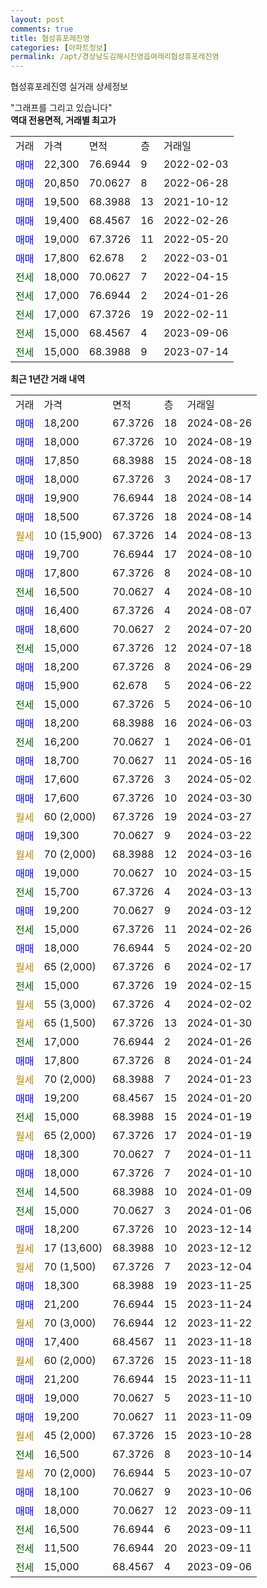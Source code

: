 ```yaml
---
layout: post
comments: true
title: 협성휴포레진영
categories: [아파트정보]
permalink: /apt/경상남도김해시진영읍여래리협성휴포레진영
---
```


협성휴포레진영 실거래 상세정보

<script type="text/javascript">
  google.charts.load('current', {'packages':['line', 'corechart']});
  google.charts.setOnLoadCallback(drawChart);

  function drawChart() {
    var data = new google.visualization.DataTable();
    data.addColumn('date', '거래일');
    data.addColumn('number', "매매");
    data.addColumn('number', "전세");
    data.addColumn('number', "전매");

    data.addRows([[new Date(Date.parse("2024-08-26")), 18200, null, null], [new Date(Date.parse("2024-08-19")), 18000, null, null], [new Date(Date.parse("2024-08-18")), 17850, null, null], [new Date(Date.parse("2024-08-17")), 18000, null, null], [new Date(Date.parse("2024-08-14")), 19900, null, null], [new Date(Date.parse("2024-08-14")), 18500, null, null], [new Date(Date.parse("2024-08-13")), null, null, null], [new Date(Date.parse("2024-08-10")), 19700, null, null], [new Date(Date.parse("2024-08-10")), 17800, null, null], [new Date(Date.parse("2024-08-10")), null, 16500, null], [new Date(Date.parse("2024-08-07")), 16400, null, null], [new Date(Date.parse("2024-07-20")), 18600, null, null], [new Date(Date.parse("2024-07-18")), null, 15000, null], [new Date(Date.parse("2024-06-29")), 18200, null, null], [new Date(Date.parse("2024-06-22")), 15900, null, null], [new Date(Date.parse("2024-06-10")), null, 15000, null], [new Date(Date.parse("2024-06-03")), 18200, null, null], [new Date(Date.parse("2024-06-01")), null, 16200, null], [new Date(Date.parse("2024-05-16")), 18700, null, null], [new Date(Date.parse("2024-05-02")), 17600, null, null], [new Date(Date.parse("2024-03-30")), 17600, null, null], [new Date(Date.parse("2024-03-27")), null, null, null], [new Date(Date.parse("2024-03-22")), 19300, null, null], [new Date(Date.parse("2024-03-16")), null, null, null], [new Date(Date.parse("2024-03-15")), 19000, null, null], [new Date(Date.parse("2024-03-13")), null, 15700, null], [new Date(Date.parse("2024-03-12")), 19200, null, null], [new Date(Date.parse("2024-02-26")), null, 15000, null], [new Date(Date.parse("2024-02-20")), 18000, null, null], [new Date(Date.parse("2024-02-17")), null, null, null], [new Date(Date.parse("2024-02-15")), null, 15000, null], [new Date(Date.parse("2024-02-02")), null, null, null], [new Date(Date.parse("2024-01-30")), null, null, null], [new Date(Date.parse("2024-01-26")), null, 17000, null], [new Date(Date.parse("2024-01-24")), 17800, null, null], [new Date(Date.parse("2024-01-23")), null, null, null], [new Date(Date.parse("2024-01-20")), 19200, null, null], [new Date(Date.parse("2024-01-19")), null, 15000, null], [new Date(Date.parse("2024-01-19")), null, null, null], [new Date(Date.parse("2024-01-11")), 18300, null, null], [new Date(Date.parse("2024-01-10")), 18000, null, null], [new Date(Date.parse("2024-01-09")), null, 14500, null], [new Date(Date.parse("2024-01-06")), null, 15000, null], [new Date(Date.parse("2023-12-14")), 18200, null, null], [new Date(Date.parse("2023-12-12")), null, null, null], [new Date(Date.parse("2023-12-04")), null, null, null], [new Date(Date.parse("2023-11-25")), 18300, null, null], [new Date(Date.parse("2023-11-24")), 21200, null, null], [new Date(Date.parse("2023-11-22")), null, null, null], [new Date(Date.parse("2023-11-18")), 17400, null, null], [new Date(Date.parse("2023-11-18")), null, null, null], [new Date(Date.parse("2023-11-11")), 21200, null, null], [new Date(Date.parse("2023-11-10")), 19000, null, null], [new Date(Date.parse("2023-11-09")), 19200, null, null], [new Date(Date.parse("2023-10-28")), null, null, null], [new Date(Date.parse("2023-10-14")), null, 16500, null], [new Date(Date.parse("2023-10-07")), null, null, null], [new Date(Date.parse("2023-10-06")), 18100, null, null], [new Date(Date.parse("2023-09-11")), 18000, null, null], [new Date(Date.parse("2023-09-11")), null, 16500, null], [new Date(Date.parse("2023-09-11")), null, 11500, null], [new Date(Date.parse("2023-09-06")), null, 15000, null]]);

    var options = {
      hAxis: {
        format: 'yyyy/MM/dd'
      },    
      lineWidth: 0,
      pointsVisible: true,    
      title: '최근 1년간 유형별 실거래가 분포',
      legend: { position: 'bottom' }
    };

    var formatter = new google.visualization.NumberFormat({pattern:'###,###'} );
    formatter.format(data, 1);
    formatter.format(data, 2);
    
    setTimeout(function() {
        var chart = new google.visualization.LineChart(document.getElementById('columnchart_material'));
        chart.draw(data, (options));
        document.getElementById('loading').style.display = 'none';
    }, 200);
  }
</script>


<div id="loading" style="z-index:20; display: block; margin-left: 0px">"그래프를 그리고 있습니다"</div>
<div id="columnchart_material" style="width: 95%; margin-left: 0px; display: block"></div>
<!-- contents start -->
<b>역대 전용면적, 거래별 최고가</b>
<table class="sortable">
    <tr>
      <td>거래</td>
      <td>가격</td>
      <td>면적</td>
      <td>층</td>
      <td>거래일</td>
    </tr>
        <tr>
          <td><a style="color: blue">매매</a></td>
          <td>22,300</td>
          <td>76.6944</td>
          <td>9</td>
          <td>2022-02-03</td>
        </tr>            <tr>
          <td><a style="color: blue">매매</a></td>
          <td>20,850</td>
          <td>70.0627</td>
          <td>8</td>
          <td>2022-06-28</td>
        </tr>            <tr>
          <td><a style="color: blue">매매</a></td>
          <td>19,500</td>
          <td>68.3988</td>
          <td>13</td>
          <td>2021-10-12</td>
        </tr>            <tr>
          <td><a style="color: blue">매매</a></td>
          <td>19,400</td>
          <td>68.4567</td>
          <td>16</td>
          <td>2022-02-26</td>
        </tr>            <tr>
          <td><a style="color: blue">매매</a></td>
          <td>19,000</td>
          <td>67.3726</td>
          <td>11</td>
          <td>2022-05-20</td>
        </tr>            <tr>
          <td><a style="color: blue">매매</a></td>
          <td>17,800</td>
          <td>62.678</td>
          <td>2</td>
          <td>2022-03-01</td>
        </tr>        
        <tr>
              <td><a style="color: darkgreen">전세</a></td>
              <td>18,000</td>
              <td>70.0627</td>
              <td>7</td>
              <td>2022-04-15</td>
            </tr>            <tr>
              <td><a style="color: darkgreen">전세</a></td>
              <td>17,000</td>
              <td>76.6944</td>
              <td>2</td>
              <td>2024-01-26</td>
            </tr>            <tr>
              <td><a style="color: darkgreen">전세</a></td>
              <td>17,000</td>
              <td>67.3726</td>
              <td>19</td>
              <td>2022-02-11</td>
            </tr>            <tr>
              <td><a style="color: darkgreen">전세</a></td>
              <td>15,000</td>
              <td>68.4567</td>
              <td>4</td>
              <td>2023-09-06</td>
            </tr>            <tr>
              <td><a style="color: darkgreen">전세</a></td>
              <td>15,000</td>
              <td>68.3988</td>
              <td>9</td>
              <td>2023-07-14</td>
            </tr>        
    
</table>

<b>최근 1년간 거래 내역</b>

<table class="sortable">
    <tr>
      <td>거래</td>
      <td>가격</td>
      <td>면적</td>
      <td>층</td>
      <td>거래일</td>
    </tr>
    <tr>
      <td><a style="color: blue">매매</a></td>
      <td>18,200</td>
      <td>67.3726</td>
      <td>18</td>
      <td>2024-08-26</td>
    </tr>          <tr>
      <td><a style="color: blue">매매</a></td>
      <td>18,000</td>
      <td>67.3726</td>
      <td>10</td>
      <td>2024-08-19</td>
    </tr>          <tr>
      <td><a style="color: blue">매매</a></td>
      <td>17,850</td>
      <td>68.3988</td>
      <td>15</td>
      <td>2024-08-18</td>
    </tr>          <tr>
      <td><a style="color: blue">매매</a></td>
      <td>18,000</td>
      <td>67.3726</td>
      <td>3</td>
      <td>2024-08-17</td>
    </tr>          <tr>
      <td><a style="color: blue">매매</a></td>
      <td>19,900</td>
      <td>76.6944</td>
      <td>18</td>
      <td>2024-08-14</td>
    </tr>          <tr>
      <td><a style="color: blue">매매</a></td>
      <td>18,500</td>
      <td>67.3726</td>
      <td>18</td>
      <td>2024-08-14</td>
    </tr>          <tr>
      <td><a style="color: darkgoldenrod">월세</a></td>
      <td>10 (15,900)</td>
      <td>67.3726</td>
      <td>14</td>
      <td>2024-08-13</td>
    </tr>          <tr>
      <td><a style="color: blue">매매</a></td>
      <td>19,700</td>
      <td>76.6944</td>
      <td>17</td>
      <td>2024-08-10</td>
    </tr>          <tr>
      <td><a style="color: blue">매매</a></td>
      <td>17,800</td>
      <td>67.3726</td>
      <td>8</td>
      <td>2024-08-10</td>
    </tr>          <tr>
      <td><a style="color: darkgreen">전세</a></td>
      <td>16,500</td>
      <td>70.0627</td>
      <td>4</td>
      <td>2024-08-10</td>
    </tr>          <tr>
      <td><a style="color: blue">매매</a></td>
      <td>16,400</td>
      <td>67.3726</td>
      <td>4</td>
      <td>2024-08-07</td>
    </tr>          <tr>
      <td><a style="color: blue">매매</a></td>
      <td>18,600</td>
      <td>70.0627</td>
      <td>2</td>
      <td>2024-07-20</td>
    </tr>          <tr>
      <td><a style="color: darkgreen">전세</a></td>
      <td>15,000</td>
      <td>67.3726</td>
      <td>12</td>
      <td>2024-07-18</td>
    </tr>          <tr>
      <td><a style="color: blue">매매</a></td>
      <td>18,200</td>
      <td>67.3726</td>
      <td>8</td>
      <td>2024-06-29</td>
    </tr>          <tr>
      <td><a style="color: blue">매매</a></td>
      <td>15,900</td>
      <td>62.678</td>
      <td>5</td>
      <td>2024-06-22</td>
    </tr>          <tr>
      <td><a style="color: darkgreen">전세</a></td>
      <td>15,000</td>
      <td>67.3726</td>
      <td>5</td>
      <td>2024-06-10</td>
    </tr>          <tr>
      <td><a style="color: blue">매매</a></td>
      <td>18,200</td>
      <td>68.3988</td>
      <td>16</td>
      <td>2024-06-03</td>
    </tr>          <tr>
      <td><a style="color: darkgreen">전세</a></td>
      <td>16,200</td>
      <td>70.0627</td>
      <td>1</td>
      <td>2024-06-01</td>
    </tr>          <tr>
      <td><a style="color: blue">매매</a></td>
      <td>18,700</td>
      <td>70.0627</td>
      <td>11</td>
      <td>2024-05-16</td>
    </tr>          <tr>
      <td><a style="color: blue">매매</a></td>
      <td>17,600</td>
      <td>67.3726</td>
      <td>3</td>
      <td>2024-05-02</td>
    </tr>          <tr>
      <td><a style="color: blue">매매</a></td>
      <td>17,600</td>
      <td>67.3726</td>
      <td>10</td>
      <td>2024-03-30</td>
    </tr>          <tr>
      <td><a style="color: darkgoldenrod">월세</a></td>
      <td>60 (2,000)</td>
      <td>67.3726</td>
      <td>19</td>
      <td>2024-03-27</td>
    </tr>          <tr>
      <td><a style="color: blue">매매</a></td>
      <td>19,300</td>
      <td>70.0627</td>
      <td>9</td>
      <td>2024-03-22</td>
    </tr>          <tr>
      <td><a style="color: darkgoldenrod">월세</a></td>
      <td>70 (2,000)</td>
      <td>68.3988</td>
      <td>12</td>
      <td>2024-03-16</td>
    </tr>          <tr>
      <td><a style="color: blue">매매</a></td>
      <td>19,000</td>
      <td>70.0627</td>
      <td>10</td>
      <td>2024-03-15</td>
    </tr>          <tr>
      <td><a style="color: darkgreen">전세</a></td>
      <td>15,700</td>
      <td>67.3726</td>
      <td>4</td>
      <td>2024-03-13</td>
    </tr>          <tr>
      <td><a style="color: blue">매매</a></td>
      <td>19,200</td>
      <td>70.0627</td>
      <td>9</td>
      <td>2024-03-12</td>
    </tr>          <tr>
      <td><a style="color: darkgreen">전세</a></td>
      <td>15,000</td>
      <td>67.3726</td>
      <td>11</td>
      <td>2024-02-26</td>
    </tr>          <tr>
      <td><a style="color: blue">매매</a></td>
      <td>18,000</td>
      <td>76.6944</td>
      <td>5</td>
      <td>2024-02-20</td>
    </tr>          <tr>
      <td><a style="color: darkgoldenrod">월세</a></td>
      <td>65 (2,000)</td>
      <td>67.3726</td>
      <td>6</td>
      <td>2024-02-17</td>
    </tr>          <tr>
      <td><a style="color: darkgreen">전세</a></td>
      <td>15,000</td>
      <td>67.3726</td>
      <td>19</td>
      <td>2024-02-15</td>
    </tr>          <tr>
      <td><a style="color: darkgoldenrod">월세</a></td>
      <td>55 (3,000)</td>
      <td>67.3726</td>
      <td>4</td>
      <td>2024-02-02</td>
    </tr>          <tr>
      <td><a style="color: darkgoldenrod">월세</a></td>
      <td>65 (1,500)</td>
      <td>67.3726</td>
      <td>13</td>
      <td>2024-01-30</td>
    </tr>          <tr>
      <td><a style="color: darkgreen">전세</a></td>
      <td>17,000</td>
      <td>76.6944</td>
      <td>2</td>
      <td>2024-01-26</td>
    </tr>          <tr>
      <td><a style="color: blue">매매</a></td>
      <td>17,800</td>
      <td>67.3726</td>
      <td>8</td>
      <td>2024-01-24</td>
    </tr>          <tr>
      <td><a style="color: darkgoldenrod">월세</a></td>
      <td>70 (2,000)</td>
      <td>68.3988</td>
      <td>7</td>
      <td>2024-01-23</td>
    </tr>          <tr>
      <td><a style="color: blue">매매</a></td>
      <td>19,200</td>
      <td>68.4567</td>
      <td>15</td>
      <td>2024-01-20</td>
    </tr>          <tr>
      <td><a style="color: darkgreen">전세</a></td>
      <td>15,000</td>
      <td>68.3988</td>
      <td>15</td>
      <td>2024-01-19</td>
    </tr>          <tr>
      <td><a style="color: darkgoldenrod">월세</a></td>
      <td>65 (2,000)</td>
      <td>67.3726</td>
      <td>17</td>
      <td>2024-01-19</td>
    </tr>          <tr>
      <td><a style="color: blue">매매</a></td>
      <td>18,300</td>
      <td>70.0627</td>
      <td>7</td>
      <td>2024-01-11</td>
    </tr>          <tr>
      <td><a style="color: blue">매매</a></td>
      <td>18,000</td>
      <td>67.3726</td>
      <td>7</td>
      <td>2024-01-10</td>
    </tr>          <tr>
      <td><a style="color: darkgreen">전세</a></td>
      <td>14,500</td>
      <td>68.3988</td>
      <td>10</td>
      <td>2024-01-09</td>
    </tr>          <tr>
      <td><a style="color: darkgreen">전세</a></td>
      <td>15,000</td>
      <td>70.0627</td>
      <td>3</td>
      <td>2024-01-06</td>
    </tr>          <tr>
      <td><a style="color: blue">매매</a></td>
      <td>18,200</td>
      <td>67.3726</td>
      <td>10</td>
      <td>2023-12-14</td>
    </tr>          <tr>
      <td><a style="color: darkgoldenrod">월세</a></td>
      <td>17 (13,600)</td>
      <td>68.3988</td>
      <td>10</td>
      <td>2023-12-12</td>
    </tr>          <tr>
      <td><a style="color: darkgoldenrod">월세</a></td>
      <td>70 (1,500)</td>
      <td>67.3726</td>
      <td>7</td>
      <td>2023-12-04</td>
    </tr>          <tr>
      <td><a style="color: blue">매매</a></td>
      <td>18,300</td>
      <td>68.3988</td>
      <td>19</td>
      <td>2023-11-25</td>
    </tr>          <tr>
      <td><a style="color: blue">매매</a></td>
      <td>21,200</td>
      <td>76.6944</td>
      <td>15</td>
      <td>2023-11-24</td>
    </tr>          <tr>
      <td><a style="color: darkgoldenrod">월세</a></td>
      <td>70 (3,000)</td>
      <td>76.6944</td>
      <td>12</td>
      <td>2023-11-22</td>
    </tr>          <tr>
      <td><a style="color: blue">매매</a></td>
      <td>17,400</td>
      <td>68.4567</td>
      <td>11</td>
      <td>2023-11-18</td>
    </tr>          <tr>
      <td><a style="color: darkgoldenrod">월세</a></td>
      <td>60 (2,000)</td>
      <td>67.3726</td>
      <td>15</td>
      <td>2023-11-18</td>
    </tr>          <tr>
      <td><a style="color: blue">매매</a></td>
      <td>21,200</td>
      <td>76.6944</td>
      <td>15</td>
      <td>2023-11-11</td>
    </tr>          <tr>
      <td><a style="color: blue">매매</a></td>
      <td>19,000</td>
      <td>70.0627</td>
      <td>5</td>
      <td>2023-11-10</td>
    </tr>          <tr>
      <td><a style="color: blue">매매</a></td>
      <td>19,200</td>
      <td>70.0627</td>
      <td>11</td>
      <td>2023-11-09</td>
    </tr>          <tr>
      <td><a style="color: darkgoldenrod">월세</a></td>
      <td>45 (2,000)</td>
      <td>67.3726</td>
      <td>15</td>
      <td>2023-10-28</td>
    </tr>          <tr>
      <td><a style="color: darkgreen">전세</a></td>
      <td>16,500</td>
      <td>67.3726</td>
      <td>8</td>
      <td>2023-10-14</td>
    </tr>          <tr>
      <td><a style="color: darkgoldenrod">월세</a></td>
      <td>70 (2,000)</td>
      <td>76.6944</td>
      <td>5</td>
      <td>2023-10-07</td>
    </tr>          <tr>
      <td><a style="color: blue">매매</a></td>
      <td>18,100</td>
      <td>70.0627</td>
      <td>9</td>
      <td>2023-10-06</td>
    </tr>          <tr>
      <td><a style="color: blue">매매</a></td>
      <td>18,000</td>
      <td>70.0627</td>
      <td>12</td>
      <td>2023-09-11</td>
    </tr>          <tr>
      <td><a style="color: darkgreen">전세</a></td>
      <td>16,500</td>
      <td>76.6944</td>
      <td>6</td>
      <td>2023-09-11</td>
    </tr>          <tr>
      <td><a style="color: darkgreen">전세</a></td>
      <td>11,500</td>
      <td>76.6944</td>
      <td>20</td>
      <td>2023-09-11</td>
    </tr>          <tr>
      <td><a style="color: darkgreen">전세</a></td>
      <td>15,000</td>
      <td>68.4567</td>
      <td>4</td>
      <td>2023-09-06</td>
    </tr>      </table>
<!-- contents end -->    

